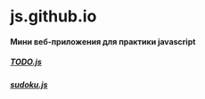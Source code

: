 # js.github.io

#### Мини веб-приложения для практики javascript 

##### [TODO.js](https://nick-yushenko.github.io/mini-app.js/todo/)

##### [sudoku.js](https://nick-yushenko.github.io/mini-app.js/sudoku/)
